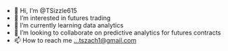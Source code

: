- 👋 Hi, I’m @TSizzle615
- 👀 I’m interested in futures trading
- 🌱 I’m currently learning data analytics
- 💞️ I’m looking to collaborate on predictive analytics for futures contracts
- 📫 How to reach me ...tszach1@gmail.com

<!---
TSizzle615/TSizzle615 is a ✨ special ✨ repository because its `README.md` (this file) appears on your GitHub profile.
You can click the Preview link to take a look at your changes.
--->
